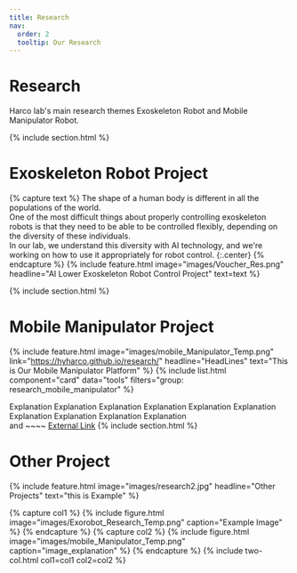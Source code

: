 ```yaml
---
title: Research
nav:
  order: 2
  tooltip: Our Research
---
```


# <i class="fas fa-search"></i> Research
  
Harco lab's main research themes
Exoskeleton Robot and Mobile Manipulator Robot.

{% include section.html %}
# Exoskeleton Robot Project
<!-- {% include list.html component="card" data="tools" filters="group: featured" %} -->
{% capture text %}
The shape of a human body is different in all the populations of the world.  
One of the most difficult things about properly controlling exoskeleton robots is that they need to be able to be controlled flexibly, depending on the diversity of these individuals.  
In our lab, we understand this diversity with AI technology, and we're working on how to use it appropriately for robot control. 
{:.center}
{% endcapture %}
{%
  include feature.html
  image="images/Voucher_Res.png"
  headline="AI Lower Exoskeleton Robot Control Project"
  text=text
%}

   
<!-- [External Link](https://www.naver.com) -->
{% include section.html %}


# Mobile Manipulator Project
{%
  include feature.html
  image="images/mobile_Manipulator_Temp.png"
  link="https://hyharco.github.io/research/"
  headline="HeadLines"
  text="This is Our Mobile Manipulator Platform"
%}
{% include list.html component="card" data="tools" filters="group: research_mobile_manipulator" %}

Explanation Explanation Explanation Explanation Explanation Explanation Explanation Explanation Explanation Explanation   
and ~~~~ [External Link](https://www.naver.com)
{% include section.html %}


# Other Project
{%
  include feature.html
  image="images/research2.jpg"
  headline="Other Projects"
  text="this is Example"
%}


{% capture col1 %}
{%
  include figure.html
  image="images/Exorobot_Research_Temp.png"
  caption="Example Image"
%}
{% endcapture %}
{% capture col2 %}
{%
  include figure.html
  image="images/mobile_Manipulator_Temp.png"
  caption="image_explanation"
%}
{% endcapture %}
{% include two-col.html col1=col1 col2=col2 %}




<!-- {%
  include feature_imgleft.html
  image="images/harco_drive.png"
  link="http://hyu-harco.myds.me:5000/#/signin"
%} -->




